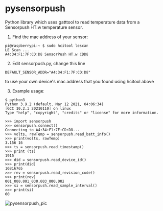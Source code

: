 # pysensorpush

Python library which uses gatttool to read temperature data from a Sensorpush HT.w temperature sensor.

1. Find the mac address of your sensor:<br>
```
pi@raspberrypi:~ $ sudo hcitool lescan
LE Scan ...
A4:34:F1:7F:CD:D8 SensorPush HT.w CDD8
```

2. Edit sensorpush.py, change this line<br>
```
DEFAULT_SENSOR_ADDR="A4:34:F1:7F:CD:D8"
```
to use your own device's mac address that you found using hcitool above<br>

3. Example usage:
```
$ python3
Python 3.9.2 (default, Mar 12 2021, 04:06:34)
[GCC 10.2.1 20210110] on linux
Type "help", "copyright", "credits" or "license" for more information.

>>> import sensorpush
>>> sensorpush.connect()
Connecting to A4:34:F1:7F:CD:D8...
>>> volts, rawTemp = sensorpush.read_batt_info()
>>> print(volts, rawTemp)
3.156 16
>>> ts = sensorpush.read_timestamp()
>>> print (ts)
1915
>>> did = sensorpush.read_device_id()
>>> print(did)
16816765
>>> rev = sensorpush.read_revision_code()
>>> print(rev)
001_000.001_030.003_000.002
>>> si = sensorpush.read_sample_interval()
>>> print(si)
60
```

![pysensorpush_pic](https://user-images.githubusercontent.com/5443337/143657088-2a6d5793-24d3-4408-9d07-30b3f3f04577.jpg)
